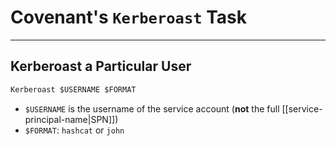 # Covenant's `Kerberoast` Task

---

## Kerberoast a Particular User

```cmd
Kerberoast $USERNAME $FORMAT
```

- `$USERNAME` is the username of the service account (**not** the full [[service-principal-name|SPN]])
- `$FORMAT`: `hashcat` or `john`
